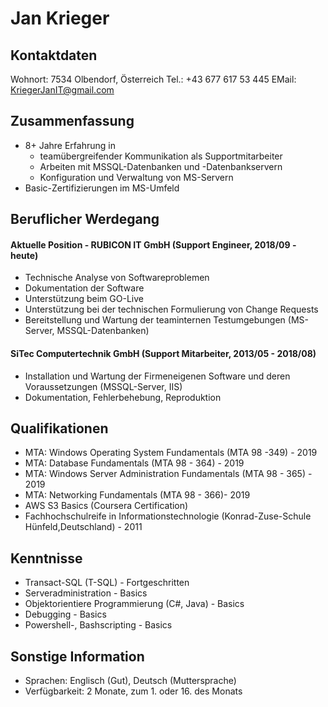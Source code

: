 # Jan Krieger  

## Kontaktdaten
Wohnort: 7534 Olbendorf, Österreich
Tel.: +43 677 617 53 445
EMail: KriegerJanIT@gmail.com

## Zusammenfassung

* 8+ Jahre Erfahrung in
  * teamübergreifender Kommunikation als Supportmitarbeiter
  * Arbeiten mit MSSQL-Datenbanken und -Datenbankservern
  * Konfiguration und Verwaltung von MS-Servern
* Basic-Zertifizierungen im MS-Umfeld

## Beruflicher Werdegang

#### Aktuelle Position - RUBICON IT GmbH (Support Engineer, 2018/09 - heute) 

* Technische Analyse von Softwareproblemen
* Dokumentation der Software
* Unterstützung beim GO-Live
* Unterstützung bei der technischen Formulierung von Change Requests
* Bereitstellung und Wartung der teaminternen Testumgebungen (MS-Server, MSSQL-Datenbanken)

#### SiTec Computertechnik GmbH (Support Mitarbeiter, 2013/05 - 2018/08) 

* Installation und Wartung der Firmeneigenen Software und deren Voraussetzungen (MSSQL-Server, IIS)
* Dokumentation, Fehlerbehebung, Reproduktion


## Qualifikationen
* MTA: Windows Operating System Fundamentals (MTA 98 -349) - 2019
* MTA: Database Fundamentals (MTA 98 - 364) - 2019
* MTA: Windows Server Administration Fundamentals (MTA 98 - 365) - 2019
* MTA: Networking Fundamentals (MTA 98 - 366)- 2019
* AWS S3 Basics (Coursera Certification)
* Fachhochschulreife in Informationstechnologie (Konrad-Zuse-Schule Hünfeld,Deutschland) - 2011

## Kenntnisse
* Transact-SQL (T-SQL) - Fortgeschritten
* Serveradministration - Basics
* Objektorientiere Programmierung (C#, Java) - Basics
* Debugging - Basics
* Powershell-, Bashscripting - Basics

## Sonstige Information

* Sprachen: Englisch (Gut), Deutsch (Muttersprache)
* Verfügbarkeit: 2 Monate, zum 1. oder 16. des Monats

